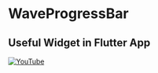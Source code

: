 # WaveProgressBar
## Useful Widget in Flutter App



[![YouTube](https://img.youtube.com/vi/uQLceYmbKpw/0.jpg)](https://youtu.be/uQLceYmbKpw "WaveProgressBar Useful Widget in Flutter App")
